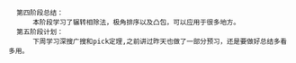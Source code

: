 
      第四阶段总结：
          本阶段学习了辗转相除法，极角排序以及凸包，可以应用于很多地方。
      第五阶段计划：
          下周学习深搜广搜和pick定理,之前讲过昨天也做了一部分预习，还是要做好总结多看多用。
